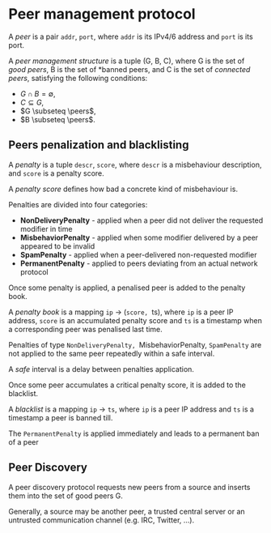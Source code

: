 $$
\newcommand{\peers}{\mathcal{P}}
$$

# Peer management protocol

A *peer* is a pair `addr`, `port`, where `addr` is its IPv4/6 address and `port` is its port.

A *peer management structure* is a tuple (G, B, C), where G is the set of *good peers*, B is the set of *banned peers, and C is the set of *connected peers*, satisfying the following conditions:

- $G \cap B = \emptyset$,
- $C \subseteq G$,
- $G \subseteq \peers$,
- $B \subseteq \peers$.

## Peers penalization and blacklisting

A *penalty* is a tuple `descr`, `score`, where `descr` is a misbehaviour description, and `score` is a penalty score.

A _penalty score_ defines how bad a concrete kind of misbehaviour is.

Penalties are divided into four categories:


* **NonDeliveryPenalty** - applied when a peer did not deliver the requested modifier in time
* **MisbehaviorPenalty** - applied when some modifier delivered by a peer appeared to be invalid
* **SpamPenalty** - applied when a peer-delivered non-requested modifier
* **PermanentPenalty** - applied to peers deviating from an actual network protocol


Once some penalty is applied, a penalised peer is added to the penalty book.

A *penalty book* is a mapping `ip` -> (`score, `ts), where `ip` is a peer IP address, `score` is an accumulated penalty score and `ts` is a timestamp when a corresponding peer was penalised last time.

Penalties of type `NonDeliveryPenalty, `MisbehaviorPenalty, `SpamPenalty` are not applied to the same peer repeatedly within a safe interval.

A *safe* interval is a delay between penalties application.

Once some peer accumulates a critical penalty score, it is added to the blacklist.

A *blacklist* is a mapping `ip` -> `ts`, where `ip` is a peer IP address and `ts` is a timestamp a peer is banned till.

The `PermanentPenalty` is applied immediately and leads to a permanent ban of a peer

## Peer Discovery

A peer discovery protocol requests new peers from a source and inserts them into the set of good peers G.

Generally, a source may be another peer, a trusted central server or an untrusted communication channel (e.g. IRC, Twitter, ...).
